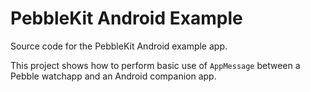 # PebbleKit Android Example

Source code for the PebbleKit Android example app.

This project shows how to perform basic use of `AppMessage` between a Pebble watchapp and an Android companion app.
